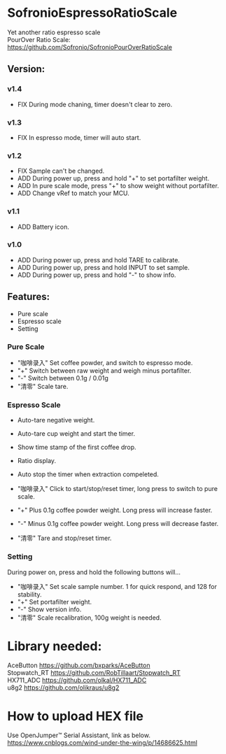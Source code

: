 # SofronioEspressoRatioScale
Yet another ratio espresso scale<br />
PourOver Ratio Scale: https://github.com/Sofronio/SofronioPourOverRatioScale<br />
## Version:
### v1.4
* FIX During mode chaning, timer doesn't clear to zero.
### v1.3
* FIX In espresso mode, timer will auto start.
### v1.2
* FIX Sample can't be changed.
* ADD During power up, press and hold "+" to set portafilter weight.
* ADD In pure scale mode, press "+" to show weight without portafilter.
* ADD Change vRef to match your MCU.
### v1.1
* ADD Battery icon.
### v1.0
* ADD During power up, press and hold TARE to calibrate.
* ADD During power up, press and hold INPUT to set sample.
* ADD During power up, press and hold "-" to show info.
## Features:
* Pure scale 
* Espresso scale
* Setting
### Pure Scale
* "咖啡录入" Set coffee powder, and switch to espresso mode.
* "+" Switch between raw weight and weigh minus portafilter.
* "-" Switch between 0.1g / 0.01g
* "清零" Scale tare.
### Espresso Scale
* Auto-tare negative weight.
* Auto-tare cup weight and start the timer.
* Show time stamp of the first coffee drop.
* Ratio display.
* Auto stop the timer when extraction compeleted.

* "咖啡录入" Click to start/stop/reset timer, long press to switch to pure scale.
* "+" Plus 0.1g coffee powder weight. Long press will increase faster.
* "-" Minus 0.1g coffee powder weight. Long press will decrease faster.
* "清零" Tare and stop/reset timer.
### Setting
During power on, press and hold the following buttons will...
* "咖啡录入" Set scale sample number. 1 for quick respond, and 128 for stability.
* "+" Set portafilter weight.
* "-" Show version info.
* "清零" Scale recalibration, 100g weight is needed.

# Library needed:
AceButton https://github.com/bxparks/AceButton <br />
Stopwatch_RT https://github.com/RobTillaart/Stopwatch_RT <br />
HX711_ADC https://github.com/olkal/HX711_ADC <br />
u8g2 https://github.com/olikraus/u8g2 <br />

# How to upload HEX file
Use OpenJumper™ Serial Assistant, link as below.<br />
https://www.cnblogs.com/wind-under-the-wing/p/14686625.html <br />
